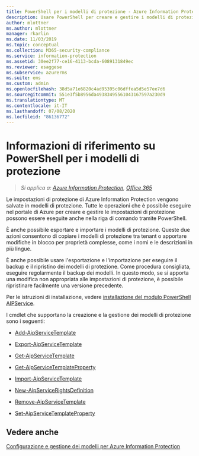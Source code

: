 ```yaml
---
title: PowerShell per i modelli di protezione - Azure Information Protection
description: Usare PowerShell per creare e gestire i modelli di protezione per Azure Information Protection.
author: mlottner
ms.author: mlottner
manager: rkarlin
ms.date: 11/03/2019
ms.topic: conceptual
ms.collection: M365-security-compliance
ms.service: information-protection
ms.assetid: 30ee2f77-ce16-4113-bcda-6089131849ec
ms.reviewer: esaggese
ms.subservice: azurerms
ms.suite: ems
ms.custom: admin
ms.openlocfilehash: 38d5a71e6820c4ad95395c06dffea5d5e57ee7d6
ms.sourcegitcommit: 551e3f5b8956da49383495561043167597a230d9
ms.translationtype: MT
ms.contentlocale: it-IT
ms.lasthandoff: 07/08/2020
ms.locfileid: "86136772"
---
```

# <a name="powershell-reference-for-protection-templates"></a>Informazioni di riferimento su PowerShell per i modelli di protezione

>*Si applica a: [Azure Information Protection](https://azure.microsoft.com/pricing/details/information-protection), [Office 365](https://download.microsoft.com/download/E/C/F/ECF42E71-4EC0-48FF-AA00-577AC14D5B5C/Azure_Information_Protection_licensing_datasheet_EN-US.pdf)*

Le impostazioni di protezione di Azure Information Protection vengono salvate in modelli di protezione. Tutte le operazioni che è possibile eseguire nel portale di Azure per creare e gestire le impostazioni di protezione possono essere eseguite anche nella riga di comando tramite PowerShell. 

È anche possibile esportare e importare i modelli di protezione. Queste due azioni consentono di copiare i modelli di protezione tra tenant o apportare modifiche in blocco per proprietà complesse, come i nomi e le descrizioni in più lingue.

È anche possibile usare l'esportazione e l'importazione per eseguire il backup e il ripristino dei modelli di protezione. Come procedura consigliata, eseguire regolarmente il backup dei modelli. In questo modo, se si apporta una modifica non appropriata alle impostazioni di protezione, è possibile ripristinare facilmente una versione precedente.

Per le istruzioni di installazione, vedere [installazione del modulo PowerShell AIPService](install-powershell.md).

I cmdlet che supportano la creazione e la gestione dei modelli di protezione sono i seguenti:

- [Add-AipServiceTemplate](/powershell/module/aipservice/add-aipservicetemplate)

- [Export-AipServiceTemplate](/powershell/module/aipservice/export-aipservicetemplate)

- [Get-AipServiceTemplate](/powershell/module/aipservice/get-aipservicetemplate)

- [Get-AipServiceTemplateProperty](/powershell/module/aipservice/get-aipservicetemplateproperty)

- [Import-AipServiceTemplate](/powershell/module/aipservice/import-aipservicetpd)

- [New-AipServiceRightsDefinition](/powershell/module/aipservice/new-aipservicerightsdefinition)

- [Remove-AipServiceTemplate](/powershell/module/aipservice/remove-aipservicetemplate)

- [Set-AipServiceTemplateProperty](/powershell/module/aipservice/set-aipservicetemplateproperty)

## <a name="see-also"></a>Vedere anche
[Configurazione e gestione dei modelli per Azure Information Protection](configure-policy-templates.md)


